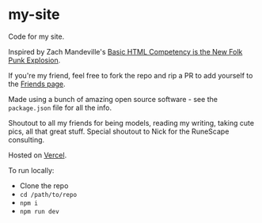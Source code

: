 # my-site
Code for my site.

Inspired by Zach Mandeville's <a href="https://coolguy.website/basic-html-competency-is-the-new-punk-folk-explosion/">Basic HTML Competency is the New Folk Punk Explosion</a>.

If you're my friend, feel free to fork the repo and rip a PR to add yourself to the <a href="https://github.com/aryaburke/my-site/blob/main/src/app/friends/page.tsx">Friends page</a>.

Made using a bunch of amazing open source software - see the `package.json` file for all the info. 

Shoutout to all my friends for being models, reading my writing, taking cute pics, all that great stuff. Special shoutout to Nick for the RuneScape consulting.

Hosted on <a href="vercel.com">Vercel</a>.

To run locally:
- Clone the repo
- `cd /path/to/repo`
- `npm i`
- `npm run dev`